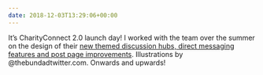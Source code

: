 ```yaml
---
date: 2018-12-03T13:29:06+00:00
---
```


It’s CharityConnect 2.0 launch day! I worked with the team over the summer on the design of their [new themed discussion hubs, direct messaging features and post page improvements](https://www.charityconnect.co.uk/post/introducing-charityconnect-2-0/3218). Illustrations by @thebundadtwitter.com. Onwards and upwards!
